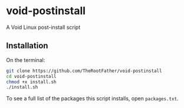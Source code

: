 # void-postinstall

A Void Linux post-install script

## Installation

On the terminal:

```bash
git clone https://github.com/TheRootFather/void-postinstall
cd void-postinstall
chmod +x install.sh
./install.sh
```

To see a full list of the packages this script installs, open `packages.txt`.
